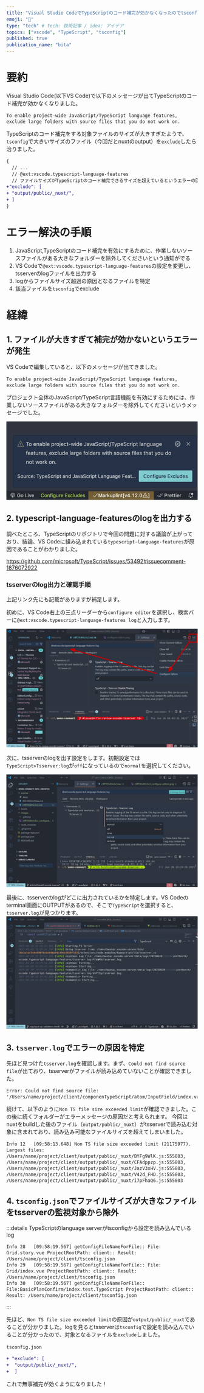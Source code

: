 ```yaml
---
title: "Visual Studio CodeでTypeScriptのコード補完が効かなくなったのでtsconfigを修正した"
emoji: "🔖"
type: "tech" # tech: 技術記事 / idea: アイデア
topics: ["vscode", "TypeScript", "tsconfig"]
published: true
publication_name: "bita"
---
```


# 要約
Visual Studio Code(以下VS Code)で以下のメッセージが出てTypeScriptのコード補完が効かなくなりました。

```log
To enable project-wide JavaScript/TypeScript language features,
exclude large folders with source files that you do not work on.
```

TypeScriptのコード補完をする対象ファイルのサイズが大きすぎたようで、`tsconfig`で大きいサイズのファイル（今回だとnuxtのoutput）を`exclude`したら治りました。


```diff json
{
  // ...
  // @ext:vscode.typescript-language-features
  // ファイルサイズがTypeScriptのコード補完できるサイズを超えているというエラーの回避用
+"exclude": [
+ "output/public/_nuxt/",
+ ]
}
```

# エラー解決の手順
1. JavaScript,TypeScriptのコード補完を有効にするために、作業しないソースファイルがある大きなフォルダーを除外してくださいという通知がでる
2. VS Codeで`@ext:vscode.typescript-language-features`の設定を変更し、tsserverのlogファイルを出力する
3. logからファイルサイズ超過の原因となるファイルを特定
4. 該当ファイルを`tsconfig`でexclude

# 経緯

## 1. ファイルが大きすぎて補完が効かないというエラーが発生
VS Codeで編集していると、以下のメッセージが出てきました。

```log
To enable project-wide JavaScript/TypeScript language features,
exclude large folders with source files that you do not work on.
```

プロジェクト全体のJavaScript/TypeScript言語機能を有効にするためには、作業しないソースファイルがある大きなフォルダーを除外してくださいというメッセージでした。


![TypeScript language server error](/images/c9ff705495c5c2/ts-language-server-error.png)

## 2. typescript-language-featuresのlogを出力する
調べたところ、TypeScriptのリポジトリで今回の問題に対する議論が上がっており、結論、VS Codeに組み込まれている`typescript-language-features`が原因であることがわかりました。

https://github.com/microsoft/TypeScript/issues/53492#issuecomment-1876072922


### tsserverのlog出力と確認手順
上記リンク先にも記載がありますが補足します。

初めに、VS Code右上の三点リーダーから`configure editor`を選択し、検索バーに`@ext:vscode.typescript-language-features log`と入力します。

![configure editorsで`@ext:vscode.typescript-language-features`を開く](/images/c9ff705495c5c2/configure-editors.png)


次に、tsserverのlogを出す設定をします。初期設定では`TypeScript>Tsserver:log`が`off`になっているので`normal`を選択してください。

![@ext:vscode.typescript-language-features logで検索してlogを出す](/images/c9ff705495c5c2/editor-loging.png)

最後に、tsserverのlogがどこに出力されているかを特定します。VS Codeのterminal画面にOUTPUTがあるので、そこで`TypeScript`を選択すると、`tsserver.log`が見つかります。
![OUTPUTからlogのファイルを特定](/images/c9ff705495c5c2/find-log-file.png)


## 3. `tsserver.log`でエラーの原因を特定
先ほど見つけた`tsserver.log`を確認します。まず、`Could not find source file`が出ており、tsserverがファイルが読み込めていないことが確認できました。
```log
Error: Could not find source file: 
'/Users/name/project/client/componenTypeScript/atom/InputField/index.vue'.
```


続けて、以下のように`Non TS file size exceeded limit`が確認できました。この後に続くフォルダーがエラーメッセージの原因だと考えられます。
今回はnuxtをbuildした後のファイル（`output/public/_nuxt`）がtsserverで読み込む対象に含まれており、読み込み可能なファイルサイズを超えてしまいました。

```log
Info 12   [09:58:13.648] Non TS file size exceeded limit (21175977). 
Largest files: /Users/name/project/client/output/public/_nuxt/BYFg9WlK.js:555803,
/Users/name/project/client/output/public/_nuxt/CFAdppzp.js:555803,
/Users/name/project/client/output/public/_nuxt/JazV3xHV.js:555803,
/Users/name/project/client/output/public/_nuxt/V42d_FHD.js:555803,
/Users/name/project/client/output/public/_nuxt/i7pFhaQ6.js:555803
```

## 4. `tsconfig.json`でファイルサイズが大きなファイルをtsserverの監視対象から除外

:::details TypeScriptのlanguage serverがtsconfigから設定を読み込んでいるlog

```log
Info 28   [09:58:19.567] getConfigFileNameForFile:: File: Grid.story.vue ProjectRootPath: client:: Result: /Users/name/project/client/tsconfig.json
Info 29   [09:58:19.567] getConfigFileNameForFile:: File: Grid/index.vue ProjectRootPath: client:: Result: /Users/name/project/client/tsconfig.json
Info 30   [09:58:19.567] getConfigFileNameForFile:: File:BasicPlanConfirm/index.test.TypeScript ProjectRootPath: client:: Result: /Users/name/project/client/tsconfig.json
```
:::

先ほど、`Non TS file size exceeded limit`の原因が`output/public/_nuxt`であることが分かりました。logを見るとtsserverは`tsconfig`で設定を読み込んでいることが分かったので、対象となるファイルを`exclude`しました。

`tsconfig.json`
```diff json
+ "exclude": [
+  "output/public/_nuxt/",
+  ]
```
これで無事補完が効くようになりました！

